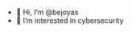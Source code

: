 - 👋 Hi, I’m @bejoyas
- 👀 I’m interested in cybersecurity


<!---
bejoyas/bejoyas is a ✨ special ✨ repository because its `README.md` (this file) appears on your GitHub profile.
You can click the Preview link to take a look at your changes.
--->
